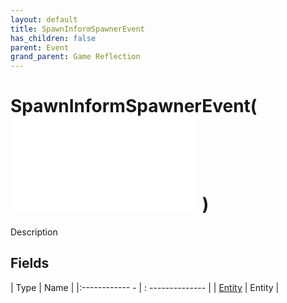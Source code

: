 ```yaml
---
layout: default
title: SpawnInformSpawnerEvent
has_children: false
parent: Event
grand_parent: Game Reflection
---
```

# SpawnInformSpawnerEvent( ![ EntityEventBase ](game-reflection/events/entity_event_base.md) )
Description 

## Fields
| Type | Name |
|:------------ - | : -------------- |
| [Entity](game-reflection/classes/entity.md) | Entity |
